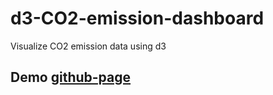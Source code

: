 # d3-CO2-emission-dashboard
Visualize CO2 emission data using d3

## Demo [github-page](https://douglas06mp.github.io/d3-CO2-emission-dashboard/)
